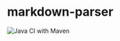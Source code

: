# markdown-parser

![Java CI with Maven](https://github.com/nettee/markdown-parser/workflows/Java%20CI%20with%20Maven/badge.svg?branch=master&event=push)